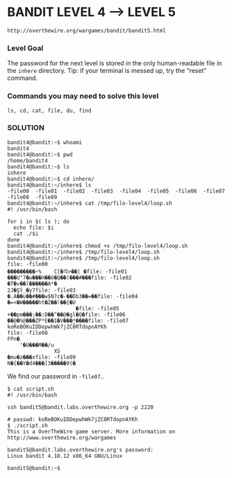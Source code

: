 # BANDIT LEVEL 4 --> LEVEL 5

```
http://overthewire.org/wargames/bandit/bandit5.html
```

### Level Goal

The password for the next level is stored in the only human-readable file in the `inhere`
directory. Tip: if your terminal is messed up, try the “reset” command.

### Commands you may need to solve this level

```
ls, cd, cat, file, du, find
```

### SOLUTION

```
bandit4@bandit:~$ whoami
bandit4
bandit4@bandit:~$ pwd
/home/bandit4
bandit4@bandit:~$ ls
inhere
bandit4@bandit:~$ cd inhere/
bandit4@bandit:~/inhere$ ls
-file00  -file01  -file02  -file03  -file04  -file05  -file06  -file07  -file08  -file09
bandit4@bandit:~/inhere$ cat /tmp/filo-level4/loop.sh
#! /usr/bin/bash

for i in $( ls ); do
  echo file: $i
  cat ./$i
done
bandit4@bandit:~/inhere$ chmod +x /tmp/filo-level4/loop.sh
bandit4@bandit:~/inhere$ /tmp/filo-level4/loop.sh
bandit4@bandit:~/inhere$ /tmp/filo-level4/loop.sh
file: -file00
���������~%    C[�걱>��| �file: -file01
���U"7�w���H��ê�Q��(���#���file: -file02
�T�v��(�ִ�����A*�
2J�Ş؇_�y7file: -file03
�.A��u��#���w$N?c�-��Db3��=��file: -file04
�=<�W�����ht�Z��!��{�U
                      �file: -file05
+��pm���;��:D��^��@�gl�Q�file: -file06
��@�%@���ZP*E��1�V���̫*����file: -file07
koReBOKuIDDepwhWk7jZC0RTdopnAYKh
file: -file08
FPn�
    '�U���M��/u
               XS
�mu�z���хfile: -file09
N�{��Y�d4���]3�����9(�
```

We find our password in `-file07`..

```
$ cat script.sh
#! /usr/bin/bash

ssh bandit5@bandit.labs.overthewire.org -p 2220

# passwd: koReBOKuIDDepwhWk7jZC0RTdopnAYKh
$ ./script.sh
This is a OverTheWire game server. More information on http://www.overthewire.org/wargames

bandit5@bandit.labs.overthewire.org's password:
Linux bandit 4.18.12 x86_64 GNU/Linux

bandit5@bandit:~$
```
